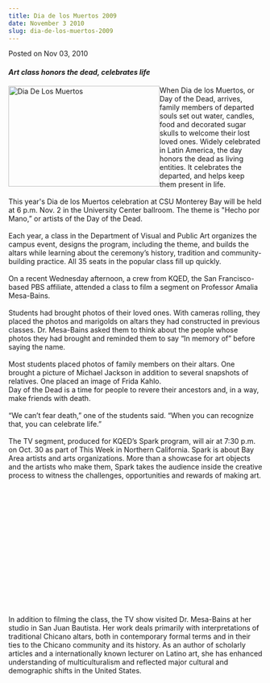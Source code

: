 ```yaml
---
title: Dia de los Muertos 2009
date: November 3 2010
slug: dia-de-los-muertos-2009
---
```


 



<span class="date">Posted on Nov 03, 2010    </span>
<h4><em>Art class honors the dead, celebrates life</em></h4>
<p><img alt="Dia De Los Muertos" height="200" src="/sites/default/files/65/igx_migrate/images/Day%20of%20DEad.jpg" style="float:left" width="300">When Dia de los Muertos, or Day of
the Dead, arrives, family members of departed souls set out water,
candles, food and decorated sugar skulls to welcome their lost
loved ones. Widely celebrated in Latin America, the day honors the
dead as living entities. It celebrates the departed, and helps keep
them present in life.<br>
<br>
This year&apos;s Dia de los Muertos celebration at CSU Monterey Bay will
be held at 6 p.m. Nov. 2 in the University Center ballroom. The
theme is &quot;Hecho por Mano,&#x201D; or artists of the Day of the Dead.<br>
<br>
Each year, a class in the Department of Visual and Public Art
organizes the campus event, designs the program, including the
theme, and builds the altars while learning about the ceremony&#x2019;s
history, tradition and community-building practice. All 35 seats in
the popular class fill up quickly.<br>
<br>
On a recent Wednesday afternoon, a crew from KQED, the San
Francisco-based PBS affiliate, attended a class to film a segment
on Professor Amalia Mesa-Bains.<br>
<br>
Students had brought photos of their loved ones. With cameras
rolling, they placed the photos and marigolds on altars they had
constructed in previous classes. Dr. Mesa-Bains asked them to think
about the people whose photos they had brought and reminded them to
say &#x201C;In memory of&#x201D; before saying the name.<br>
<br>
Most students placed photos of family members on their altars. One
brought a picture of Michael Jackson in addition to several
snapshots of relatives. One placed an image of Frida Kahlo.<br>
Day of the Dead is a time for people to revere their ancestors and,
in a way, make friends with death.<br>
<br>
&#x201C;We can&#x2019;t fear death,&#x201D; one of the students said. &#x201C;When you can
recognize that, you can celebrate life.&#x201D;<br>
<br>
The TV segment, produced for KQED&#x2019;s Spark program, will air at 7:30
p.m. on Oct. 30 as part of This Week in Northern California. Spark
is about Bay Area artists and arts organizations. More than a
showcase for art objects and the artists who make them, Spark takes
the audience inside the creative process to witness the challenges,
opportunities and rewards of making art.</br></br></br></br></br></br></br></br></br></br></br></br></br></br></br></img></p>
<p><br>
In addition to filming the class, the TV show visited Dr.
Mesa-Bains at her studio in San Juan Bautista. Her work deals
primarily with interpretations of traditional Chicano altars, both
in contemporary formal terms and in their ties to the Chicano
community and its history. As an author of scholarly articles and a
internationally known lecturer on Latino art, she has enhanced
understanding of multiculturalism and reflected major cultural and
demographic shifts in the United States.</br></p>





```
